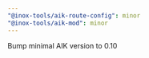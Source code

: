 ```yaml
---
"@inox-tools/aik-route-config": minor
"@inox-tools/aik-mod": minor
---
```


Bump minimal AIK version to 0.10
